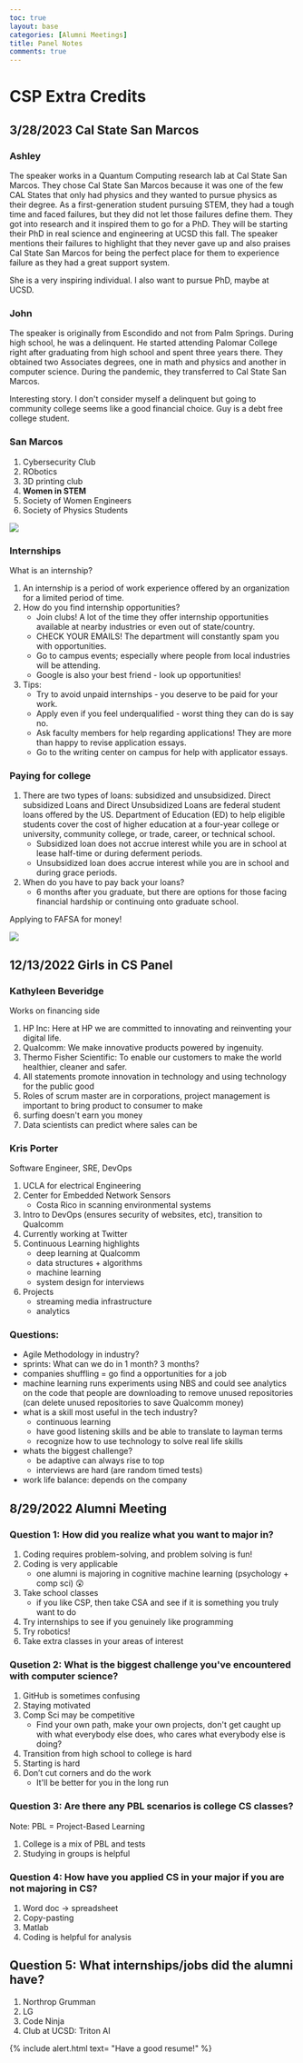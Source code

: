 ```yaml
---
toc: true
layout: base
categories: [Alumni Meetings]
title: Panel Notes
comments: true
---
```


# CSP Extra Credits

## 3/28/2023 Cal State San Marcos

### Ashley

The speaker works in a Quantum Computing research lab at Cal State San Marcos. They chose Cal State San Marcos because it was one of the few CAL States that only had physics and they wanted to pursue physics as their degree. As a first-generation student pursuing STEM, they had a tough time and faced failures, but they did not let those failures define them. They got into research and it inspired them to go for a PhD. They will be starting their PhD in real science and engineering at UCSD this fall. The speaker mentions their failures to highlight that they never gave up and also praises Cal State San Marcos for being the perfect place for them to experience failure as they had a great support system.

She is a very inspiring individual. I also want to pursue PhD, maybe at UCSD.

### John

The speaker is originally from Escondido and not from Palm Springs. During high school, he was a delinquent. He started attending Palomar College right after graduating from high school and spent three years there. They obtained two Associates degrees, one in math and physics and another in computer science. During the pandemic, they transferred to Cal State San Marcos.

Interesting story. I don't consider myself a delinquent but going to community college seems like a good financial choice. Guy is a debt free college student. 

### San Marcos

1. Cybersecurity Club
2. RObotics
3. 3D printing club
4. **Women in STEM**
5. Society of Women Engineers
6. Society of Physics Students

<img src="https://cdn.discordapp.com/attachments/1068416415251570689/1090412015949979728/Screenshot_2023-03-28_at_4.07.34_PM.png">

### Internships

What is an internship?
1. An internship is a period of work experience offered by an organization for a limited period of time.
2. How do you find internship opportunities?
    -  Join clubs! A lot of the time they offer internship opportunities available at nearby industries or even out of state/country.
    - CHECK YOUR EMAILS! The department will constantly spam you with opportunities.
    - Go to campus events; especially where people from local industries will be attending.
    - Google is also your best friend - look up opportunities!
3. Tips:   
    - Try to avoid unpaid internships - you deserve to be paid for your work.
    - Apply even if you feel underqualified - worst thing they can do is say no.
    -  Ask faculty members for help regarding applications! They are more than happy to revise application essays.
    - Go to the writing center on campus for help with applicator essays.


### Paying for college

1. There are two types of loans: subsidized and unsubsidized. Direct subsidized Loans and Direct Unsubsidized Loans are federal student loans offered by the US. Department of Education (ED) to help eligible students cover the cost of higher education at a four-year college or university, community college, or trade, career, or technical school.
    - Subsidized loan does not accrue interest while you are in school at lease half-time or during deferment periods.
    - Unsubsidized loan does accrue interest while you are in school and during grace periods.
2. When do you have to pay back your loans?
    - 6 months after you graduate, but there are options for those facing financial hardship or continuing onto graduate school.

Applying to FAFSA for money!

<img src="https://cdn.discordapp.com/attachments/1068416415251570689/1090502363481116762/IMG_0378.jpg">

## 12/13/2022 Girls in CS Panel

### Kathyleen Beveridge
Works on financing side
1. HP Inc: Here at HP we are committed to innovating and reinventing your digital life.
2. Qualcomm: We make innovative products powered by ingenuity.
3. Thermo Fisher Scientific: To enable our customers to make the world healthier, cleaner and safer.
4. All statements promote innovation in technology and using technology for the public good
5. Roles of scrum master are in corporations, project management is important to bring product to consumer to make 
6. surfing doesn't earn you money
7. Data scientists can predict where sales can be

### Kris Porter
Software Engineer, SRE, DevOps
1. UCLA for electrical Engineering
2. Center for Embedded Network Sensors
    - Costa Rico in scanning environmental systems
3. Intro to DevOps (ensures security of websites, etc), transition to Qualcomm
4. Currently working at Twitter
5. Continuous Learning highlights
    - deep learning at Qualcomm
    - data structures + algorithms
    - machine learning
    - system design for interviews
6. Projects
    - streaming media infrastructure
    - analytics

### Questions:
- Agile Methodology in industry?
- sprints: What can we do in 1 month? 3 months?
- companies shuffling = go find a opportunities for a job
- machine learning runs experiments using NBS and could see analytics on the code that people are downloading to remove unused repositories (can delete unused repositories to save Qualcomm money)
- what is a skill most useful in the tech industry?
    - continuous learning
    - have good listening skills and be able to translate to layman terms
    - recognize how to use technology to solve real life skills
- whats the biggest challenge?
    - be adaptive can always rise to top
    - interviews are hard (are random timed tests)
- work life balance: depends on the company



## 8/29/2022 Alumni Meeting

### Question 1: How did you realize what you want to major in?

1. Coding requires problem-solving, and problem solving is fun!
2. Coding is very applicable
    - one alumni is majoring in cognitive machine learning (psychology + comp sci) 😲
3. Take school classes
    - if you like CSP, then take CSA and see if it is something you truly want to do
4. Try internships to see if you genuinely like programming
5. Try robotics!
6. Take extra classes in your areas of interest


### Qusetion 2: What is the biggest challenge you've encountered with computer science?

1. GitHub is sometimes confusing
2. Staying motivated
3. Comp Sci may be competitive
    - Find your own path, make your own projects, don't get caught up with what everybody else does, who cares what everybody else is doing?
4. Transition from high school to college is hard
5. Starting is hard
6. Don’t cut corners and do the work
    -  It'll be better for you in the long run

### Question 3: Are there any PBL scenarios is college CS classes?

Note: PBL = Project-Based Learning
1. College is a mix of PBL and tests
2. Studying in groups is helpful


### Question 4: How have you applied CS in your major if you are not majoring in CS?

1. Word doc → spreadsheet
2. Copy-pasting
3. Matlab
4. Coding is helpful for analysis

## Question 5: What internships/jobs did the alumni have?

1. Northrop Grumman
2. LG
3. Code Ninja
4. Club at UCSD: Triton AI

{% include alert.html text= "Have a good resume!" %}

